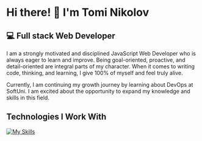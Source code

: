 # Hi there! 👋 I'm Tomi Nikolov

## 💻 Full stack Web Developer

I am a strongly motivated and disciplined JavaScript Web Developer who is always eager to learn and improve. Being goal-oriented, proactive, and detail-oriented are integral parts of my character. When it comes to writing code, thinking, and learning, I give 100% of myself and feel truly alive.

Currently, I am continuing my growth journey by learning about DevOps at SoftUni. I am excited about the opportunity to expand my knowledge and skills in this field.

## Technologies I Work With
[![My Skills](https://skillicons.dev/icons?i=angular,azure,css,docker,express,html,grafana,js,nginx,nodejs,postman,powershell,prometheus,reactivex,ts,vscode&perline=8)](https://skillicons.dev)



